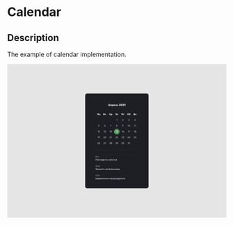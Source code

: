 # Calendar

## Description

The example of calendar implementation.

![Alt text](https://github.com/Femalopper/HTML-CSS-coding/blob/main/calendar/screenshots/Calendar.jpg)
